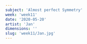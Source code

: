 ```yaml
---
subject: 'Almost perfect Symmetry'
week: 'week11'
date: '2020-05-20'
artist: 'Jan'
dimensions: ''
slug: 'week11/Jan.jpg'
---
```

